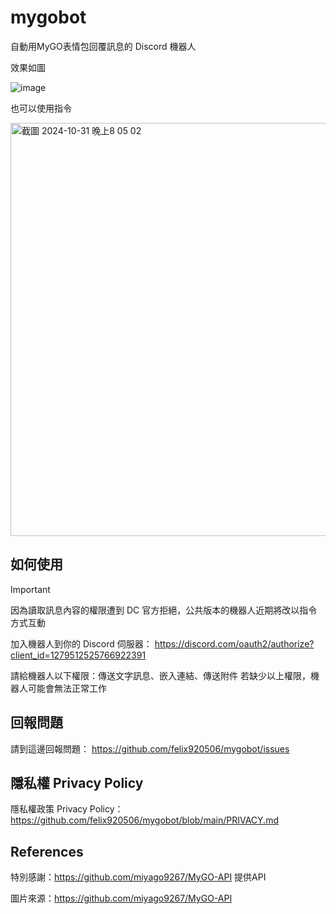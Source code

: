 # mygobot

自動用MyGO表情包回覆訊息的 Discord 機器人

效果如圖

![image](https://github.com/user-attachments/assets/dd372f19-ef42-4815-a6d8-1361982bcc44)

也可以使用指令

<img width="661" alt="截圖 2024-10-31 晚上8 05 02" src="https://github.com/user-attachments/assets/33de3be5-71b9-4652-82b9-e0e897e22c1f">

## 如何使用

> [!IMPORTANT]  
> 因為讀取訊息內容的權限遭到 DC 官方拒絕，公共版本的機器人近期將改以指令方式互動

加入機器人到你的 Discord 伺服器：
https://discord.com/oauth2/authorize?client_id=1279512525766922391

請給機器人以下權限：傳送文字訊息、嵌入連結、傳送附件
若缺少以上權限，機器人可能會無法正常工作

## 回報問題

請到這邊回報問題：
https://github.com/felix920506/mygobot/issues

## 隱私權 Privacy Policy

隱私權政策 Privacy Policy： https://github.com/felix920506/mygobot/blob/main/PRIVACY.md

## References

特別感謝：https://github.com/miyago9267/MyGO-API 提供API

圖片來源：https://github.com/miyago9267/MyGO-API
